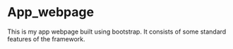 # App_webpage
This is my app webpage built using bootstrap. It consists of some standard features of the framework.
